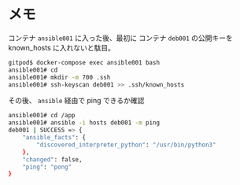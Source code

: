 # メモ

コンテナ ```ansible001``` に入った後、最初に コンテナ ```deb001``` の公開キーを known_hosts に入れないと駄目。

```sh
gitpod$ docker-compose exec ansible001 bash
ansible001# cd
ansible001# mkdir -m 700 .ssh
ansible001# ssh-keyscan deb001 >> .ssh/known_hosts
```

その後、 ```ansible``` 経由で ping できるか確認

```sh
ansible001# cd /app
ansible001# ansible -i hosts deb001 -m ping
deb001 | SUCCESS => {
    "ansible_facts": {
        "discovered_interpreter_python": "/usr/bin/python3"
    },
    "changed": false,
    "ping": "pong"
}
```